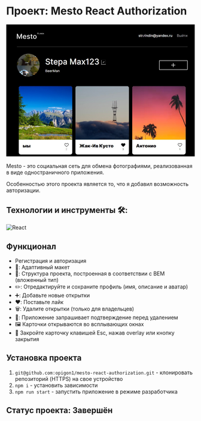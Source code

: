 # Проект: Mesto React Authorization

<img src="./src/images/promo.jpg">

Mesto - это социальная сеть для обмена фотографиями, реализованная в виде одностраничного приложения.

Особенностью этого проекта является то, что я добавил возможность авторизации.

## Технологии и инструменты 🛠️:

![React](https://img.shields.io/badge/React-20232A?style=for-the-badge&logo=react&logoColor=61DAFB)

## Функционал

- Регистрация и авторизация
- 🤝: Адаптивный макет
- 📁: Структура проекта, построенная в соответствии с BEM (вложенный тип)
- ✏️: Отредактируйте и сохраните профиль (имя, описание и аватар)
- ➕: Добавьте новые открытки
- ♥️: Поставьте лайк
- 🗑️: Удалите открытки (только для владельцев)
- 💬: Приложение запрашивает подтверждение перед удалением
- 🖼️ Карточки открываются во всплывающих окнах
- 🚪 Закройте карточку клавишей Esc, нажав overlay или кнопку закрытия

## Установка проекта

1. `git@github.com:opigon1/mesto-react-authorization.git` - клонировать репозиторий (HTTPS) на свое устройство
2. `npm i` - установить зависимости
4. `npm run start` - запустить приложение в режиме разработчика

## Статус проекта: Завершён
